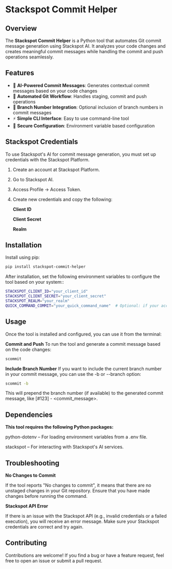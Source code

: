 # Stackspot Commit Helper

## Overview

The **Stackspot Commit Helper** is a Python tool that automates Git commit message generation using Stackspot AI. It analyzes your code changes and creates meaningful commit messages while handling the commit and push operations seamlessly.

## Features

- 🤖 **AI-Powered Commit Messages**: Generates contextual commit messages based on your code changes
- 🔄 **Automated Git Workflow**: Handles staging, commit and push operations
- 🔢 **Branch Number Integration**: Optional inclusion of branch numbers in commit messages
- ⚡ **Simple CLI Interface**: Easy to use command-line tool
- 🔐 **Secure Configuration**: Environment variable based configuration

## Stackspot Credentials
To use Stackspot's AI for commit message generation, you must set up credentials with the Stackspot Platform.

1. Create an account at Stackspot Platform.
2. Go to Stackspot AI.
3. Access Profile → Access Token.
4. Create new credentials and copy the following:

    **Client ID**

    **Client Secret**
    
    **Realm**

## Installation

Install using pip:

```bash
pip install stackspot-commit-helper
```

After installation, set the following environment variables to configure the tool based on your system::

```bash
STACKSPOT_CLIENT_ID="your_client_id"
STACKSPOT_CLIENT_SECRET="your_client_secret"
STACKSPOT_REALM="your_realm"
QUICK_COMMAND_COMMIT="your_quick_command_name"  # Optional: if your account has the 'generate-git-commit-message' command
```

## Usage
Once the tool is installed and configured, you can use it from the terminal:

**Commit and Push**
To run the tool and generate a commit message based on the code changes:

```bash
scommit
```

**Include Branch Number**
If you want to include the current branch number in your commit message, you can use the -b or --branch option:

```bash
scommit -b
```
This will prepend the branch number (if available) to the generated commit message, like [#123] - <commit_message>.


## Dependencies

**This tool requires the following Python packages:**

python-dotenv
– For loading environment variables from a .env file.

stackspot
– For interacting with Stackspot's AI services.


## Troubleshooting

**No Changes to Commit**

If the tool reports "No changes to commit", it means that there are no unstaged changes in your Git repository. Ensure that you have made changes before running the command.

**Stackspot API Error**

If there is an issue with the Stackspot API (e.g., invalid credentials or a failed execution), you will receive an error message. Make sure your Stackspot credentials are correct and try again.

## Contributing
Contributions are welcome! If you find a bug or have a feature request, feel free to open an issue or submit a pull request.
